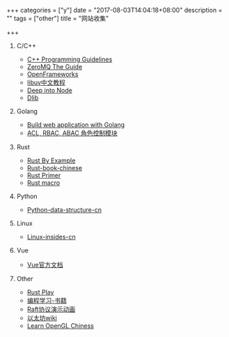 +++
categories = ["y"]
date = "2017-08-03T14:04:18+08:00"
description = ""
tags = ["other"]
title = "网站收集"

+++


1. C/C++

    + [C++ Programming Guidelines](http://cginternals.github.io/guidelines/)
    + [ZeroMQ The Guide](http://zguide.zeromq.org/)
    + [OpenFrameworks](http://openframeworks.cc)
    + [libuv中文教程](http://luohaha.github.io/Chinese-uvbook)
    + [Deep into Node](https://yjhjstz.gitbooks.io/deep-into-node)
    + [Dlib](http://dlib.net/)
    
2. Golang
    
    + [Build web application with Golang](https://astaxie.gitbooks.io/build-web-application-with-golang)
    + [ACL, RBAC, ABAC 角色控制模块](https://github.com/casbin/casbin)
    
3. Rust
    
    + [Rust By Example](https://rustbyexample.com)
    + [Rust-book-chinese](https://kaisery.gitbooks.io/rust-book-chinese)
    + [Rust Primer](https://rustcc.gitbooks.io/rustprimer)
    + [Rust macro](https://daseinphaos.github.io/tlborm-chinese/book)
    
4. Python

    + [Python-data-structure-cn](https://facert.gitbooks.io/python-data-structure-cn)
    
5. Linux

    + [Linux-insides-cn](https://xinqiu.gitbooks.io/linux-insides-cn)
    
6. Vue

    + [Vue官方文档](https://router.vuejs.org/zh-cn)
        
6. Other
    
    + [Rust Play](https://play.rust-lang.org)
    + [编程学习-书籍](https://www.markbj.com/book/)
    + [Raft协议演示动画](http://thesecretlivesofdata.com/raft/)
    + [以太坊wiki](https://github.com/ethereum/wiki)
    + [Learn OpenGL Chiness](https://learnopengl-cn.readthedocs.io/zh)